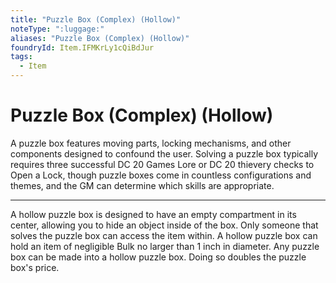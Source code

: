 ```yaml
---
title: "Puzzle Box (Complex) (Hollow)"
noteType: ":luggage:"
aliases: "Puzzle Box (Complex) (Hollow)"
foundryId: Item.IFMKrLy1cQiBdJur
tags:
  - Item
---
```


# Puzzle Box (Complex) (Hollow)

A puzzle box features moving parts, locking mechanisms, and other components designed to confound the user. Solving a puzzle box typically requires three successful DC 20 Games Lore or DC 20 thievery checks to Open a Lock, though puzzle boxes come in countless configurations and themes, and the GM can determine which skills are appropriate.

* * *

A hollow puzzle box is designed to have an empty compartment in its center, allowing you to hide an object inside of the box. Only someone that solves the puzzle box can access the item within. A hollow puzzle box can hold an item of negligible Bulk no larger than 1 inch in diameter. Any puzzle box can be made into a hollow puzzle box. Doing so doubles the puzzle box's price.
